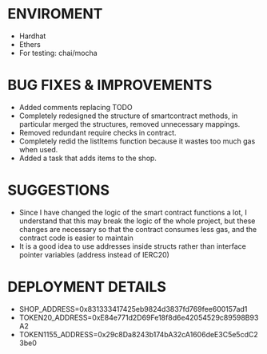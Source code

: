 # ENVIROMENT
- Hardhat
- Ethers
- For testing: chai/mocha

# BUG FIXES & IMPROVEMENTS
- Added comments replacing TODO
- Completely redesigned the structure of smartcontract methods, in particular merged the structures, removed unnecessary mappings. 
- Removed redundant require checks in contract.
- Completely redid the listItems function because it wastes too much gas when used. 
- Added a task that adds items to the shop.

# SUGGESTIONS
- Since I have changed the logic of the smart contract functions a lot, I understand that this may break the logic of the whole project, but these changes are necessary so that the contract consumes less gas, and the contract code is easier to maintain
- It is a good idea to use addresses inside structs rather than interface pointer variables (address instead of IERC20)


# DEPLOYMENT DETAILS
- SHOP_ADDRESS=0x831333417425eb9824d3837fd769fee600157ad1
- TOKEN20_ADDRESS=0xE84e771d2D69Fe18f8d6e42054529c89598B93A2
- TOKEN1155_ADDRESS=0x29c8Da8243b174bA32cA1606deE3C5e5cdC23be0